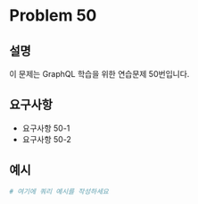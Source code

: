 # Problem 50

## 설명
이 문제는 GraphQL 학습을 위한 연습문제 50번입니다.

## 요구사항
- 요구사항 50-1
- 요구사항 50-2

## 예시
```graphql
# 여기에 쿼리 예시를 작성하세요
```
